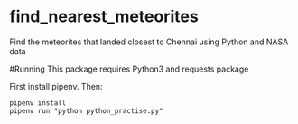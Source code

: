 # find_nearest_meteorites
Find the meteorites  that landed closest to Chennai using Python and NASA data

#Running
This package requires Python3 and requests package

First install pipenv. Then:

```
pipenv install
pipenv run "python python_practise.py"
```

